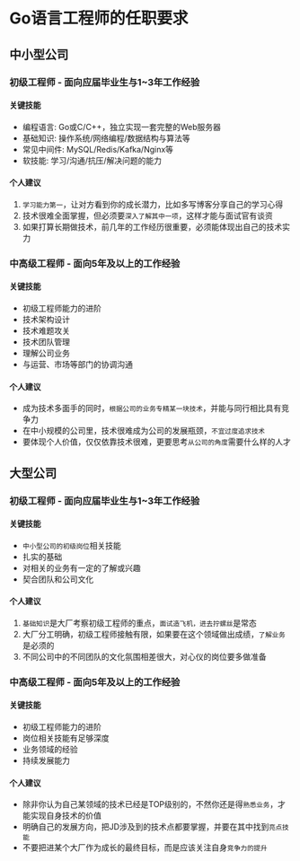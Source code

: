 # Go语言工程师的任职要求

## 中小型公司

### 初级工程师 - 面向应届毕业生与1~3年工作经验

#### 关键技能

- 编程语言: Go或C/C++，独立实现一套完整的Web服务器
- 基础知识: 操作系统/网络编程/数据结构与算法等
- 常见中间件: MySQL/Redis/Kafka/Nginx等
- 软技能: 学习/沟通/抗压/解决问题的能力

#### 个人建议

1. `学习能力第一`，让对方看到你的成长潜力，比如多写博客分享自己的学习心得
2. 技术很难全面掌握，但必须要`深入了解其中一项`，这样才能与面试官有谈资
3. 如果打算长期做技术，前几年的工作经历很重要，必须能体现出自己的技术实力

### 中高级工程师 - 面向5年及以上的工作经验

#### 关键技能

- 初级工程师能力的进阶
- 技术架构设计
- 技术难题攻关
- 技术团队管理
- 理解公司业务
- 与运营、市场等部门的协调沟通

#### 个人建议

- 成为技术多面手的同时，`根据公司的业务专精某一块技术`，并能与同行相比具有竞争力
- 在中小规模的公司里，技术很难成为公司的发展瓶颈，`不宜过度追求技术`
- 要体现个人价值，仅仅依靠技术很难，更要思考`从公司的角度`需要什么样的人才

## 大型公司

### 初级工程师 - 面向应届毕业生与1~3年工作经验

#### 关键技能

- `中小型公司的初级岗位`相关技能
- 扎实的基础
- 对相关的业务有一定的了解或兴趣
- 契合团队和公司文化

#### 个人建议

1. `基础知识`是大厂考察初级工程师的重点，`面试造飞机，进去拧螺丝`是常态
2. 大厂分工明确，初级工程师接触有限，如果要在这个领域做出成绩，`了解业务`是必须的
3. 不同公司中的不同团队的文化氛围相差很大，对心仪的岗位要多做准备

### 中高级工程师 - 面向5年及以上的工作经验

#### 关键技能

- 初级工程师能力的进阶
- 岗位相关技能有足够深度
- 业务领域的经验
- 持续发展能力

#### 个人建议

- 除非你认为自己某领域的技术已经是TOP级别的，不然你还是得`熟悉业务`，才能实现自身技术的价值
- 明确自己的发展方向，把JD涉及到的技术点都要掌握，并要在其中找到`亮点技能`
- 不要把进某个大厂作为成长的最终目标，而是应该关注自身`竞争力的提升`

